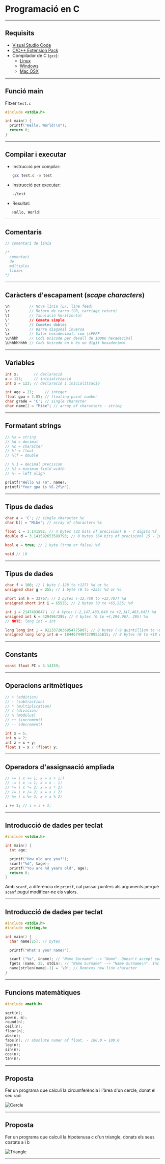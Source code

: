 # Programació en C

---

## Requisits

- [Visual Studio Code](https://code.visualstudio.com/)
- [C/C++ Extension Pack](https://marketplace.visualstudio.com/items?itemName=ms-vscode.cpptools-extension-pack)
- Compilador de C (`gcc`):
  - [Linux](https://code.visualstudio.com/docs/cpp/config-linux)
  - [Windows](https://code.visualstudio.com/docs/cpp/config-mingw)
  - [Mac OSX](https://code.visualstudio.com/docs/cpp/config-clang-mac)

---

## Funció main

Fitxer `test.c`

```c
#include <stdio.h>

int main() {
  printf("Hello, World!\n");
  return 0;
}
```

---

## Compilar i executar

- Instrucció per compilar:
  ```bash
  gcc test.c -o test
  ```
- Instrucció per executar:
  ```bash
  ./test
  ```
- Resultat:
  ```bash
  Hello, World!
  ```

---

## Comentaris

```c
// comentari de línia

/*
  comentari
  de
  múltiples
  línies
*/
````

---

## Caràcters d'escapament (*scape characters*)

```c
\n         // Nova línia (LF, line feed)
\r         // Retorn de carro (CR, carriage return)
\t         // Tabulació horitzontal
\'         // Cometa simple
\"         // Cometes dobles
\\         // Barra diagonal inversa
\x         // Valor hexadecimal, com \xFFFF
\uhhhh     // Codi Unicode per davall de 10000 hexadecimal 
\Uhhhhhhhh // Codi Unicode on h és un dígit hexadecimal
```

---

## Variables

```c
int x;       // declaració
x = 123;     // inicialització
int x = 123; // declaració i inicialització

int age = 21;     // integer
float gpa = 2.05; // floating point number
char grade = 'C'; // single character
char name[] = "Mike"; // array of characters - string
```

---

## Formatant strings

```c
// %s = string
// %d = decimal
// %c = character
// %f = float
// %lf = double

// %.1 = decimal precision
// %1 = minimum field width
// %- = left align

printf("Hello %s \n", name);
printf("Your gpa is %5.2f\n");
```

---

## Tipus de dades

```c
char a = 'C'; // single character %c
char b[] = "Mike"; // array of characters %s

float c = 3.141592; // 4 bytes (32 bits of precision) 6 - 7 digits %f
double d = 3.141592653589793; // 8 bytes (64 bits of precision) 15 - 16 digits %1f

bool e = true; // 1 byte (true or false) %d
```

```c
void // \0
```

---

## Tipus de dades

```c
char f = 100; // 1 byte (-128 to +127) %d or %c
unsigned char g = 255; // 1 byte (0 to +255) %d or %c

short int h = 32767; // 2 bytes (-32,768 to +32,767) %d
unsigned short int i = 65535; // 2 bytes (0 to +65,535) %d

int j = 2147483647； // 4 bytes (-2,147,483,648 to +2,147,483,647) %d
unsigned int k = 4294967295; // 4 bytes (0 to +4,294,967, 295) %u
// NOTE: long int = int

long long int 1 = 9223372036854775807; // 8 bytes (-9 quintillion to +9 quintillion) %lld
unsigned long long int m = 18446744073709551615; // 8 bytes (0 to +18 quintillion) %llu
```

---

## Constants

```c
const float PI = 3.14159;
```

---

## Operacions aritmètiques

```c
// + (addition)
// - (subtraction)
// * (multiplication)
// / (division)
// % (modulus)
// ++ (increment)
// -- (decrement)

int x = 5;
int y = 2;
int z = x + y;
float z = x / (float) y;
```

---

## Operadors d'assignaació ampliada

```c
// += ( x += 1; x = x + 1;)
// -= ( x -= 1; x = x - 1)
// *= ( x *= 2; x = x * 2)
// /= ( x /= 2; x = x / 2)
// %= ( x %= 2; x = x % 2)

i += 1; // i = i + 1;
```

---

## Introducció de dades per teclat

```c
#include <stdio.h>

int main() {
  int age;

  printf("How old are you?");
  scanf("%d", &age);
  printf("You are %d years old", age);
  return 0;
}
```

Amb `scanf`, a diferència de `printf`, cal passar punters als arguments perquè `scanf` pugui modificar-ne els valors.

---

## Introducció de dades per teclat

```c
#include <stdio.h>
#include <string.h>

int main() {
  char name[25]; // bytes

  printf("What's your name?");

  scanf ("%s", &name); // "Name Surname" --> "Name". Doesn't accept spaces
  fgets (name, 25, stdin); // "Name Surname" --> "Name Surname\n". Includes new line character
  name[strlen(name)-1] = '\0'; // Removes new line character
}
```

---

## Funcions matemàtiques

```c
#include <math.h>

sqrt(n);
pow(n, m);
round(n);
ceil(n);
floor(n);
abs(n);
fabs(n); // absolute numer of float. - 100.0 = 100.0
log(n);
sin(n);
cos(n);
tan(n);
```

---

## Proposta

Fer un programa que calculi la circumferència i l'àrea d'un cercle, donat el seu radi

![Cercle](./img/circle.png)

---

## Proposta

Fer un programa que calculi la hipotenusa c d'un triangle, donats els seus costats a i b

![Triangle](./img/triangle.png)

---
